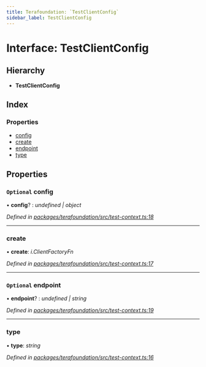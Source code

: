 ```yaml
---
title: Terafoundation: `TestClientConfig`
sidebar_label: TestClientConfig
---
```


# Interface: TestClientConfig

## Hierarchy

* **TestClientConfig**

## Index

### Properties

* [config](testclientconfig.md#optional-config)
* [create](testclientconfig.md#create)
* [endpoint](testclientconfig.md#optional-endpoint)
* [type](testclientconfig.md#type)

## Properties

### `Optional` config

• **config**? : *undefined | object*

*Defined in [packages/terafoundation/src/test-context.ts:18](https://github.com/terascope/teraslice/blob/653cf7530/packages/terafoundation/src/test-context.ts#L18)*

___

###  create

• **create**: *i.ClientFactoryFn*

*Defined in [packages/terafoundation/src/test-context.ts:17](https://github.com/terascope/teraslice/blob/653cf7530/packages/terafoundation/src/test-context.ts#L17)*

___

### `Optional` endpoint

• **endpoint**? : *undefined | string*

*Defined in [packages/terafoundation/src/test-context.ts:19](https://github.com/terascope/teraslice/blob/653cf7530/packages/terafoundation/src/test-context.ts#L19)*

___

###  type

• **type**: *string*

*Defined in [packages/terafoundation/src/test-context.ts:16](https://github.com/terascope/teraslice/blob/653cf7530/packages/terafoundation/src/test-context.ts#L16)*

